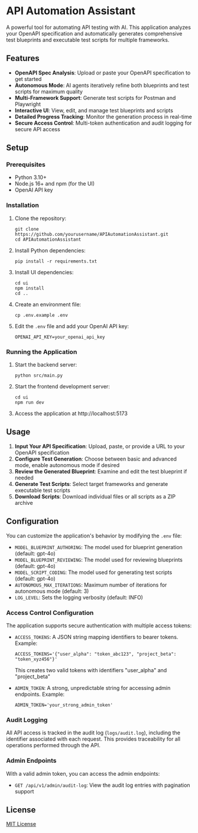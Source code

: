 # API Automation Assistant

A powerful tool for automating API testing with AI. This application analyzes your OpenAPI specification and automatically generates comprehensive test blueprints and executable test scripts for multiple frameworks.

## Features

- **OpenAPI Spec Analysis**: Upload or paste your OpenAPI specification to get started
- **Autonomous Mode**: AI agents iteratively refine both blueprints and test scripts for maximum quality
- **Multi-Framework Support**: Generate test scripts for Postman and Playwright
- **Interactive UI**: View, edit, and manage test blueprints and scripts
- **Detailed Progress Tracking**: Monitor the generation process in real-time
- **Secure Access Control**: Multi-token authentication and audit logging for secure API access

## Setup

### Prerequisites

- Python 3.10+
- Node.js 16+ and npm (for the UI)
- OpenAI API key

### Installation

1. Clone the repository:
   ```
   git clone https://github.com/yourusername/APIAutomationAssistant.git
   cd APIAutomationAssistant
   ```

2. Install Python dependencies:
   ```
   pip install -r requirements.txt
   ```

3. Install UI dependencies:
   ```
   cd ui
   npm install
   cd ..
   ```

4. Create an environment file:
   ```
   cp .env.example .env
   ```

5. Edit the `.env` file and add your OpenAI API key:
   ```
   OPENAI_API_KEY=your_openai_api_key
   ```

### Running the Application

1. Start the backend server:
   ```
   python src/main.py
   ```

2. Start the frontend development server:
   ```
   cd ui
   npm run dev
   ```

3. Access the application at http://localhost:5173

## Usage

1. **Input Your API Specification**: Upload, paste, or provide a URL to your OpenAPI specification
2. **Configure Test Generation**: Choose between basic and advanced mode, enable autonomous mode if desired
3. **Review the Generated Blueprint**: Examine and edit the test blueprint if needed
4. **Generate Test Scripts**: Select target frameworks and generate executable test scripts
5. **Download Scripts**: Download individual files or all scripts as a ZIP archive

## Configuration

You can customize the application's behavior by modifying the `.env` file:

- `MODEL_BLUEPRINT_AUTHORING`: The model used for blueprint generation (default: gpt-4o)
- `MODEL_BLUEPRINT_REVIEWING`: The model used for reviewing blueprints (default: gpt-4o)
- `MODEL_SCRIPT_CODING`: The model used for generating test scripts (default: gpt-4o)
- `AUTONOMOUS_MAX_ITERATIONS`: Maximum number of iterations for autonomous mode (default: 3)
- `LOG_LEVEL`: Sets the logging verbosity (default: INFO)

### Access Control Configuration

The application supports secure authentication with multiple access tokens:

- `ACCESS_TOKENS`: A JSON string mapping identifiers to bearer tokens. Example: 
  ```
  ACCESS_TOKENS='{"user_alpha": "token_abc123", "project_beta": "token_xyz456"}'
  ```
  This creates two valid tokens with identifiers "user_alpha" and "project_beta"

- `ADMIN_TOKEN`: A strong, unpredictable string for accessing admin endpoints. Example:
  ```
  ADMIN_TOKEN='your_strong_admin_token'
  ```

### Audit Logging

All API access is tracked in the audit log (`logs/audit.log`), including the identifier associated with each request. This provides traceability for all operations performed through the API.

### Admin Endpoints

With a valid admin token, you can access the admin endpoints:

- `GET /api/v1/admin/audit-log`: View the audit log entries with pagination support

## License

[MIT License](LICENSE) 
